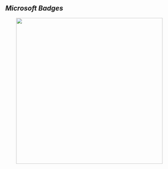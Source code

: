 ## ***Microsoft Badges***
<ol>
<p align="center">
 <img width="460" height="460" src=https://user-images.githubusercontent.com/99503333/178003832-948cbf0c-d63b-4474-afd9-2c80ef326895.png>
</p>
